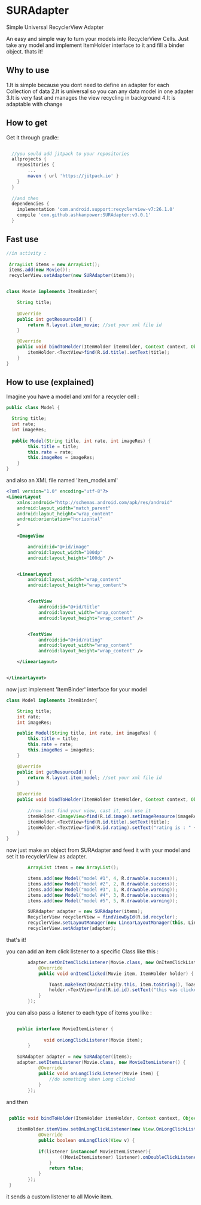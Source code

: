SURAdapter
====================
Simple Universal RecyclerView Adapter

An easy and simple way to turn your models into RecyclerView Cells. Just take any model and implement ItemHolder interface to it and fill a binder object. thats it!

Why to use
-------------
1.It is simple because you dont need to define an adapter for each Collection of data
2.It is universal so you can any data model in one adapter
3.It is very fast and manages the view recycling in background
4.It is adaptable with change


How to get
--------
Get it through gradle:

```gradle

  //you sould add jitpack to your repositories 
  allprojects {
	repositories {
	    ...
	    maven { url 'https://jitpack.io' }
	}
  }
  
  //and then
  dependencies {
    implementation 'com.android.support:recyclerview-v7:26.1.0'
    compile 'com.github.ashkanpower:SURAdapter:v3.0.1'
  }

```

Fast use
-------

```java
//in activity :
        
 ArrayList items = new ArrayList();
 items.add(new Movie());
 recyclerView.setAdapter(new SURAdapter(items));


class Movie implements ItemBinder{

    String title;
    
    @Override
    public int getResourceId() {
        return R.layout.item_movie; //set your xml file id
    }

    @Override
    public void bindToHolder(ItemHolder itemHolder, Context context, Object listener) {
        itemHolder.<TextView>find(R.id.title).setText(title);
    }
}
```

How to use (explained)
--------

Imagine you have a model and xml for a recycler cell :

```java
public class Model {

  String title;
  int rate;
  int imageRes;
 
  public Model(String title, int rate, int imageRes) {
        this.title = title;
        this.rate = rate;
        this.imageRes = imageRes;
    }
}
```
and also an XML file named 'item_model.xml'

```xml
<?xml version="1.0" encoding="utf-8"?>
<LinearLayout
    xmlns:android="http://schemas.android.com/apk/res/android"
    android:layout_width="match_parent"
    android:layout_height="wrap_content"
    android:orientation="horizontal"
    >
    
    <ImageView

        android:id="@+id/image"
        android:layout_width="100dp"
        android:layout_height="100dp" />


    <LinearLayout
        android:layout_width="wrap_content"
        android:layout_height="wrap_content">


        <TextView
            android:id="@+id/title"
            android:layout_width="wrap_content"
            android:layout_height="wrap_content" />


        <TextView
            android:id="@+id/rating"
            android:layout_width="wrap_content"
            android:layout_height="wrap_content" />

    </LinearLayout>


</LinearLayout>
```

now just implement 'ItemBinder' interface for your model

```java
class Model implements ItemBinder{

    String title;
    int rate;
    int imageRes;

    public Model(String title, int rate, int imageRes) {
        this.title = title;
        this.rate = rate;
        this.imageRes = imageRes;
    }

    @Override
    public int getResourceId() {
        return R.layout.item_model; //set your xml file id
    }

    @Override
    public void bindToHolder(ItemHolder itemHolder, Context context, Object listener) {
        
        //now just find your view, cast it, and use it
        itemHolder.<ImageView>find(R.id.image).setImageResource(imageRes);
        itemHolder.<TextView>find(R.id.title).setText(title);
        itemHolder.<TextView>find(R.id.rating).setText("rating is : " + rate);
    }
}
```

now just make an object from SURAdapter and feed it with your model and set it to recyclerView as adapter.

```java
        ArrayList items = new ArrayList();

        items.add(new Model("model #1", 4, R.drawable.success));
        items.add(new Model("model #2", 2, R.drawable.success));
        items.add(new Model("model #3", 1, R.drawable.warning));
        items.add(new Model("model #4", 3, R.drawable.success));
        items.add(new Model("model #5", 5, R.drawable.warning));

        SURAdapter adapter = new SURAdapter(items);
        RecyclerView recyclerView = findViewById(R.id.recycler);
        recyclerView.setLayoutManager(new LinearLayoutManager(this, LinearLayoutManager.VERTICAL, false));
        recyclerView.setAdapter(adapter);
```

that's it!

you can add an item click listener to a specific Class like this :

```java
        adapter.setOnItemClickListener(Movie.class, new OnItemClickListener<Movie>() {
            @Override
            public void onItemClicked(Movie item, ItemHolder holder) {

                Toast.makeText(MainActivity.this, item.toString(), Toast.LENGTH_SHORT).show();
                holder.<TextView>find(R.id.id).setText("this was clicked");
            }
        });

````

you can also pass a listener to each type of items you like :

```java

	public interface MovieItemListener {
        
              void onLongClickListener(Movie item);
    	}
        
	SURAdapter adapter = new SURAdapter(items);
	adapter.setItemsListener(Movie.class, new MovieItemListener() {
            @Override
            public void onLongClickListener(Movie item) {
                //do something when Long clicked
            }
        });
```
and then 

```java

 public void bindToHolder(ItemHolder itemHolder, Context context, Object listener) {
 
 	itemHolder.itemView.setOnLongClickListener(new View.OnLongClickListener() {
            @Override
            public boolean onLongClick(View v) {
	    
	    	if(listener instanceof MovieItemListener){
                    ((MovieItemListener) listener).onDoubleClickListener(Movie.this);
                }
                return false;
            }
        });
 }
```

it sends a custom listener to all Movie item.
